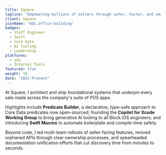```yaml
---
title: Square
tagline: "Empowering millions of sellers through safer, faster, and smarter point-of-sale experiences."
client: Square
iconName: "mdi:office-building"
badges:
  - Staff Engineer
  - Swift
  - Core Data
  - AI Tooling
  - Leadership
platforms:
  - iOS
  - Internal Tools
featured: true
weight: 10
date: "2022-Present"
---
```


At Square, I architect and ship foundational systems that underpin every sale made across the company's suite of POS apps.

Highlights include **Predicate Builder**, a declarative, type-safe approach to Core Data predicates now open-sourced; founding the **Copilot for Xcode Working Group** to bring generative AI tooling to all Block iOS engineers; and introducing **Swift Macros** to automate boilerplate and compile-time safety.

Beyond code, I led multi-team rollouts of seller-facing features, revived orphaned APIs through clear ownership processes, and spearheaded documentation unification efforts that cut discovery time from minutes to seconds.

